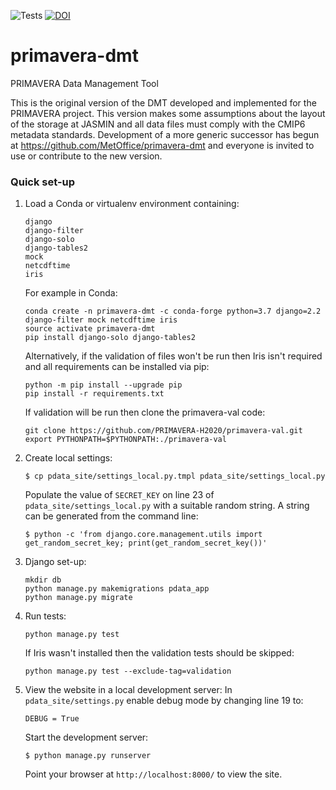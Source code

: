 ![Tests](https://github.com/PRIMAVERA-H2020/primavera-dmt/workflows/django_tests/badge.svg) [![DOI](https://zenodo.org/badge/139697569.svg)](https://zenodo.org/badge/latestdoi/139697569)

# primavera-dmt
PRIMAVERA Data Management Tool

This is the original version of the DMT developed and implemented for the PRIMAVERA project. This version makes some assumptions about the layout of the storage at JASMIN and all data files must comply with the CMIP6 metadata standards. Development of a more generic successor has begun at https://github.com/MetOffice/primavera-dmt and everyone is invited to use or contribute to the new version.

### Quick set-up

1. Load a Conda or virtualenv environment containing:   
   ```  
   django  
   django-filter  
   django-solo  
   django-tables2
   mock
   netcdftime  
   iris  
   ```  
   
   For example in Conda:
   ```
   conda create -n primavera-dmt -c conda-forge python=3.7 django=2.2 django-filter mock netcdftime iris
   source activate primavera-dmt
   pip install django-solo django-tables2
   ```
   Alternatively, if the validation of files won't be run then Iris isn't required
   and all requirements can be installed via pip:
   ```
   python -m pip install --upgrade pip
   pip install -r requirements.txt 
   ```

   If validation will be run then clone the primavera-val code:
   ```
   git clone https://github.com/PRIMAVERA-H2020/primavera-val.git
   export PYTHONPATH=$PYTHONPATH:./primavera-val
   ```
   
   
2. Create local settings:    
   ```  
   $ cp pdata_site/settings_local.py.tmpl pdata_site/settings_local.py  
    ``` 
   Populate the value of `SECRET_KEY` on line 23 of `pdata_site/settings_local.py`
   with a suitable random string. A string can be generated from the command line:
   ```
   $ python -c 'from django.core.management.utils import get_random_secret_key; print(get_random_secret_key())'
   ```

3. Django set-up:  
   ```
   mkdir db
   python manage.py makemigrations pdata_app
   python manage.py migrate
   ```

4. Run tests:
   ```
   python manage.py test
   ```
   If Iris wasn't installed then the validation tests should be skipped: 
   ```
   python manage.py test --exclude-tag=validation
   ```
   
5. View the website in a local development server:
   In `pdata_site/settings.py` enable debug mode by changing line 19 to:
   ```
   DEBUG = True
   ```
   Start the development server:
   ```
   $ python manage.py runserver
   ```
   Point your browser at `http://localhost:8000/` to view the site.
